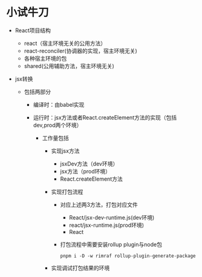 # 小试牛刀

- React项目结构

  - react（宿主环境无关的公用方法）
  - react-reconciler(协调器的实现，宿主环境无关)
  - 各种宿主环境的包
  - shared(公用辅助方法，宿主环境无关)

- jsx转换

  - 包括两部分

    - 编译时：由babel实现

    - 运行时：jsx方法或者React.createElement方法的实现（包括dev,prod两个环境）

      - 工作量包括

        - 实现jsx方法

          - jsxDev方法（dev环境）
          - jsx方法（prod环境）
          - React.createElement方法

        - 实现打包流程

          - 对应上述两3方法，打包对应文件

            - React/jsx-dev-runtime.js(dev环境)
            - react/jsx-runtime.js(prod环境)
            - React

          - 打包流程中需要安装rollup plugin与node包

            `pnpm i -D -w rimraf rollup-plugin-generate-package`

        - 实现调试打包结果的环境